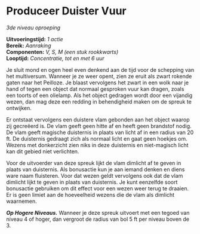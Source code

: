 # Produceer Duister Vuur

_3de niveau_
_oproeping_

**Uitvoeringstijd:**
_1 actie_  
**Bereik:**
_Aanraking_  
**Componenten:**
_V, S, M (een stuk rookkwarts)_  
**Looptijd:**
_Concentratie, tot en met 6 uur_

Je sluit mond en ogen heel even denkend aan de tijd voor de schepping van het multiversum.
Wanneer je ze weer opent, zien ze eruit als zwart rokende gaten naar het Peilloze.
Je blaast vervolgens het zwart in een wolk naar je hand of tegen een object dat normaal gesproken vuur kan dragen, zoals een toorts of een olielamp.
Als het object gedragen wordt door een vijandig wezen, dan mag deze een redding in behendigheid maken om de spreuk te ontwijken.

Er ontstaat vervolgens een duistere vlam gebonden aan het object waarop zij gecreëerd is.
De vlam geeft geen hitte af en heeft geen brandstof nodig.
De vlam geeft magische duisternis in plaats van licht af in een radius van 20 ft.
De duisternis gedraagt zich als normaal licht en gaat geen hoekjes om.
Wezens met donkerzicht zien niks in deze duisternis en niet-magisch licht kan dit gebied niet verlichten.

Voor de uitvoerder van deze spreuk lijkt de vlam dimlicht af te geven in plaats van duisternis.
Als bonusactie kun je aan iemand denken en diens ware naam fluisteren.
Voor dat wezen geldt vervolgens ook dat de vlam dimlicht lijkt te geven in plaats van duisternis.
Je kunt eenzelfde soort bonusactie gebruiken om dit effect voor een wezen weer terug te draaien.
Er is geen limiet aan de hoeveelheid wezens die de vlam als dimlicht waarnemen.

**_Op Hogere Niveaus._**
Wanneer je deze spreuk uitvoert met een tegoed van niveau 4 of hoger, dan vergroot de radius van bol 5 ft per niveau boven de 3.
